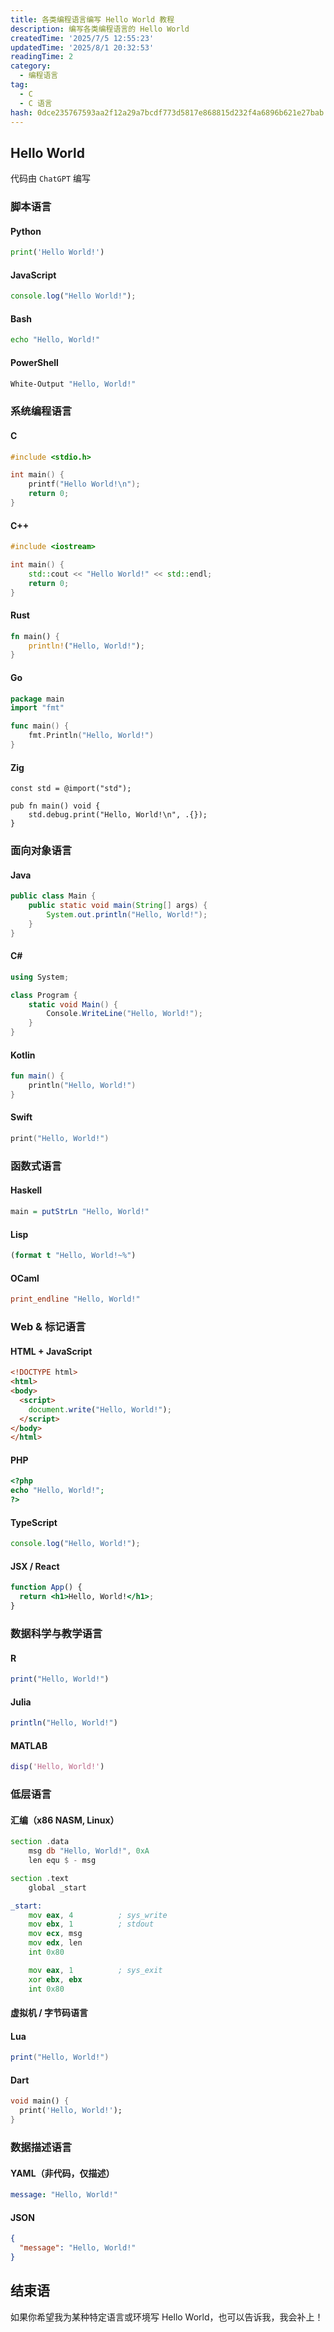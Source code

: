 ```yaml
---
title: 各类编程语言编写 Hello World 教程
description: 编写各类编程语言的 Hello World
createdTime: '2025/7/5 12:55:23'
updatedTime: '2025/8/1 20:32:53'
readingTime: 2
category:
  - 编程语言
tag:
  - C
  - C 语言
hash: 0dce235767593aa2f12a29a7bcdf773d5817e868815d232f4a6896b621e27bab
---
```


## Hello World
代码由 ```ChatGPT``` 编写

### 脚本语言
#### Python
```python
print('Hello World!')
```

#### JavaScript
```javascript
console.log("Hello World!");
```

#### Bash
```bash
echo "Hello, World!"
```

#### PowerShell
```powershell
White-Output "Hello, World!"
```

### 系统编程语言
#### C
```c
#include <stdio.h>

int main() {
    printf("Hello World!\n");
    return 0;
}
```
#### C++
```cpp
#include <iostream>

int main() {
    std::cout << "Hello World!" << std::endl;
    return 0;
}
```

#### Rust
```rust
fn main() {
    println!("Hello, World!");
}
```

#### Go
```go
package main
import "fmt"

func main() {
    fmt.Println("Hello, World!")
}
```

#### Zig
```zig
const std = @import("std");

pub fn main() void {
    std.debug.print("Hello, World!\n", .{});
}
```

### 面向对象语言
#### Java
```java
public class Main {
    public static void main(String[] args) {
        System.out.println("Hello, World!");
    }
}
```

#### C#
```csharp
using System;

class Program {
    static void Main() {
        Console.WriteLine("Hello, World!");
    }
}
```

#### Kotlin
```kotlin
fun main() {
    println("Hello, World!")
}
```

#### Swift
```swift
print("Hello, World!")
```

### 函数式语言
#### Haskell
```haskell
main = putStrLn "Hello, World!"
```

#### Lisp
```lisp
(format t "Hello, World!~%")
```

#### OCaml
```ocaml
print_endline "Hello, World!"
```

### Web & 标记语言
#### HTML + JavaScript
```html
<!DOCTYPE html>
<html>
<body>
  <script>
    document.write("Hello, World!");
  </script>
</body>
</html>
```

#### PHP
```php
<?php
echo "Hello, World!";
?>
```

#### TypeScript
```typescript
console.log("Hello, World!");
```

#### JSX / React
```jsx
function App() {
  return <h1>Hello, World!</h1>;
}
```

### 数据科学与教学语言
#### R
```r
print("Hello, World!")
```

#### Julia
```julia
println("Hello, World!")
```

#### MATLAB
```matlab
disp('Hello, World!')
```

### 低层语言
#### 汇编（x86 NASM, Linux）
```asm
section .data
    msg db "Hello, World!", 0xA
    len equ $ - msg

section .text
    global _start

_start:
    mov eax, 4          ; sys_write
    mov ebx, 1          ; stdout
    mov ecx, msg
    mov edx, len
    int 0x80

    mov eax, 1          ; sys_exit
    xor ebx, ebx
    int 0x80
```

#### 虚拟机 / 字节码语言
#### Lua
```lua
print("Hello, World!")
```

#### Dart
```dart
void main() {
  print('Hello, World!');
}
```

### 数据描述语言
#### YAML（非代码，仅描述）
```yaml
message: "Hello, World!"
```

#### JSON
```json
{
  "message": "Hello, World!"
}
```

## 结束语
如果你希望我为某种特定语言或环境写 Hello World，也可以告诉我，我会补上！

